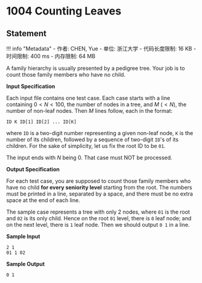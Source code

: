 
# 1004 Counting Leaves

## Statement

!!! info "Metadata"
    - 作者: CHEN, Yue
    - 单位: 浙江大学
    - 代码长度限制: 16 KB
    - 时间限制: 400 ms
    - 内存限制: 64 MB

A family hierarchy is usually presented by a pedigree tree.  Your job is to count those family members who have no child.

**Input Specification**

Each input file contains one test case. Each case starts with a line  containing $0<N<100$, the number of nodes in a tree, and $M$ ($<N$), the number of non-leaf nodes.  Then $M$ lines follow, each in the format:
```
ID K ID[1] ID[2] ... ID[K]
```

where `ID` is a two-digit number representing a given non-leaf node, `K` is the number of its children, followed by a sequence of two-digit `ID`'s of its children.  For the sake of simplicity, let us fix the root ID to be `01`.

The input ends with $N$ being 0.  That case must NOT be processed.

**Output Specification**

For each test case, you are supposed to count those family members who have no child **for every seniority level** starting from the root.  The numbers must be printed in a line, separated by a space, and there must be no extra space at the end of each line.

The sample case represents a tree with only 2 nodes, where `01` is the root and `02` is its only child.  Hence on the root `01` level, there is `0` leaf node; and on the next level, there is `1` leaf node.  Then we should output `0 1` in a line.

**Sample Input**
```plaintext
2 1
01 1 02
```

**Sample Output**
```plaintext
0 1
```
